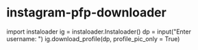 # instagram-pfp-downloader
import instaloader
ig = instaloader.Instaloader()
dp = input("Enter username: ")
ig.download_profile(dp, profile_pic_only = True)
